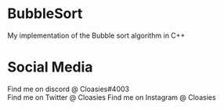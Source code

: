 # BubbleSort
My implementation of the Bubble sort algorithm in C++




# Social Media
Find me on discord   @ Cloasies#4003<br>
Find me on Twitter   @ Cloasies
Find me on Instagram @ Cloasies
